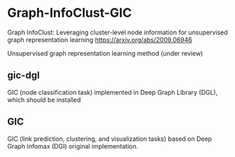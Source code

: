 # Graph-InfoClust-GIC
Graph InfoClust: Leveraging cluster-level node information for unsupervised graph representation learning
https://arxiv.org/abs/2009.06946

Unsupervised graph representation learning method (under review)

## gic-dgl
GIC (node classification task) implemented in Deep Graph Library (DGL), which should be installed

## GIC
GIC (link prediction, clustering, and visualization tasks) based on Deep Graph Infomax (DGI) original implementation.
